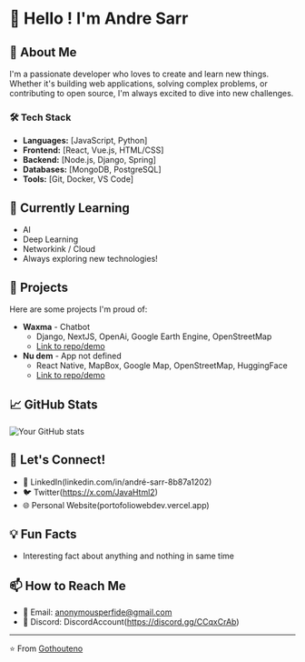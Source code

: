 # 👋 Hello ! I'm Andre Sarr

## 🚀 About Me
I'm a passionate developer who loves to create and learn new things. Whether it's building web applications, solving complex problems, or contributing to open source, I'm always excited to dive into new challenges.

### 🛠️ Tech Stack
- **Languages:** [JavaScript, Python]
- **Frontend:** [React, Vue.js, HTML/CSS]
- **Backend:** [Node.js, Django, Spring]
- **Databases:** [MongoDB, PostgreSQL]
- **Tools:** [Git, Docker, VS Code]

## 🌱 Currently Learning
- AI
- Deep Learning
- Networkink / Cloud
- Always exploring new technologies!

## 💼 Projects
Here are some projects I'm proud of:

- **Waxma** - Chatbot
  - Django, NextJS, OpenAi, Google Earth Engine, OpenStreetMap
  - [Link to repo/demo](https://github.com/Anonymous1223334444/waxma.git)
- **Nu dem** - App not defined
  - React Native, MapBox, Google Map, OpenStreetMap, HuggingFace
  - [Link to repo/demo](https://not-deployed-yet.vercel.app/)

## 📈 GitHub Stats
![Your GitHub stats](https://github-readme-stats.vercel.app/api?username=Anonymous1223334444&show_icons=true&theme=radical)

## 🤝 Let's Connect!
- 💼 LinkedIn(linkedin.com/in/andré-sarr-8b87a1202)
- 🐦 Twitter(https://x.com/JavaHtml2)
- 🌐 Personal Website(portofoliowebdev.vercel.app)

## 💡 Fun Facts
- Interesting fact about anything and nothing in same time

## 📫 How to Reach Me
- 📧 Email: anonymousperfide@gmail.com
- 💬 Discord: DiscordAccount(https://discord.gg/CCqxCrAb)

---
⭐️ From [Gothouteno](https://github.com/Gothouteno)
